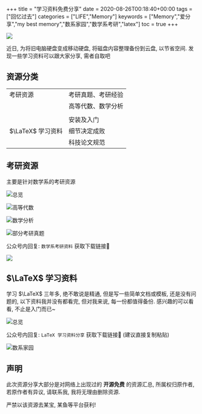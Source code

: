 +++
title = "学习资料免费分享"
date = 2020-08-26T00:18:40+00:00
tags = ["回忆过去"]
categories = ["LIFE","Memory"]
keywords = ["Memory","爱分享","my best memory","数系家园","数学系考研","latex"]
toc = true
+++



![](https://cdn.jsdelivr.net/gh/MatNoble/Images@master/uPic/DJw267.jpg)

近日, 为将旧电脑硬盘变成移动硬盘, 将磁盘内容整理备份到云盘, 以节省空间. 发现一些学习资料可以跟大家分享, 需者自取吧

## 资源分类

|               |           |
| ------------- | --------- |
| 考研资源          | 考研真题、考研经验 |
|               | 高等代数、数学分析 |
|               |           |
|               | 安装及入门     |
| $\LaTeX$ 学习资料 | 细节决定成败    |
|               | 科技论文规范    |

## 考研资源

主要是针对数学系的考研资源

![总览](https://cdn.jsdelivr.net/gh/MatNoble/Images@master/uPic/pD2F9e.png)

![高等代数](https://cdn.jsdelivr.net/gh/MatNoble/Images@master/uPic/JSQG1Y.png)

![数学分析](https://cdn.jsdelivr.net/gh/MatNoble/Images@master/uPic/NDAhtB.png)

![部分考研真题](https://cdn.jsdelivr.net/gh/MatNoble/Images@master/uPic/jr83Nx.png)

公众号内回复: `数学系考研资料` 获取下载链接🔗 

![](https://cdn.jsdelivr.net/gh/MatNoble/Images@master/uPic/uXiJsM.jpg)

## $\LaTeX$ 学习资料

学习 $\LaTeX$ 三年多, 绝不敢说是精通, 但是写一些简单文档或模板, 还是没有问题的, 以下资料我并没有都看完, 但对我来说, 每一份都值得备份. 感兴趣的可以看看, 不止是入门而已~

![总览](https://imgkr2.cn-bj.ufileos.com/45fd0e72-cd38-413f-ab06-130dfaa36921.png?UCloudPublicKey=TOKEN_8d8b72be-579a-4e83-bfd0-5f6ce1546f13&Signature=a9qOC9yW77bRit18UpzbgvSuYR0%253D&Expires=1598499891)

公众号内回复: `LaTeX 学习资料分享` 获取下载链接🔗 (建议直接复制粘贴)

![数系家园](https://cdn.jsdelivr.net/gh/MatNoble/Images@master/uPic/uXiJsM.jpg)

## 声明

此次资源分享大部分是对网络上出现过的 **开源免费** 的资源汇总, 所属权归原作者, 若原作者有异议, 请联系我, 我将无理由删除资源.

严禁以该资源去某宝, 某鱼等平台获利!
